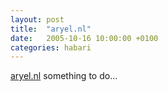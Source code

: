 ```yaml
---
layout: post
title:  "aryel.nl"
date:   2005-10-16 10:00:00 +0100
categories: habari
---
```

<a href="http://www.aryel.nl/">aryel.nl</a>
something to do...